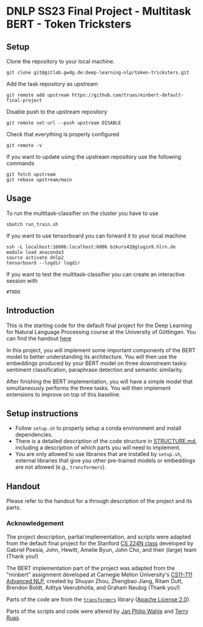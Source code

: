 # DNLP SS23 Final Project - Multitask BERT - Token Tricksters

## Setup

Clone the repository to your local machine.
````
git clone git@gitlab.gwdg.de:deep-learning-nlp/token-tricksters.git
````

Add the task repository as upstream
````
git remote add upstream https://github.com/truas/minbert-default-final-project
````
Disable push to the upstream repository
````
git remote set-url --push upstream DISABLE
````
Check that everything is properly configured
````
git remote -v
````

If you want to update using the upstream repository use the following commands
````
git fetch upstream
git rebase upstream/main
````

## Usage

To run the multitask-classifier on the cluster you have to use
````
sbatch run_train.sh
````

If you want to use tensorboard you can forward it to your local machine
````
ssh -L localhost:16006:localhost:6006 bzkurs42@glogin9.hlrn.de
module load anaconda3
source activate dnlp2
tensorboard --logdir logdir
````

If you want to test the multitask-classifier you can create an interactive session with
````
#TODO
````

## Introduction

This is the starting code for the default final project for the Deep Learning for Natural Language Processing course at the University of Göttingen. You can find the handout [here](https://1drv.ms/b/s!AkgwFZyClZ_qk718ObYhi8tF4cjSSQ?e=3gECnf)

In this project, you will implement some important components of the BERT model to better understanding its architecture. 
You will then use the embeddings produced by your BERT model on three downstream tasks: sentiment classification, paraphrase detection and semantic similarity.

After finishing the BERT implementation, you will have a simple model that simultaneously performs the three tasks.
You will then implement extensions to improve on top of this baseline.

## Setup instructions

* Follow `setup.sh` to properly setup a conda environment and install dependencies.
* There is a detailed description of the code structure in [STRUCTURE.md](./STRUCTURE.md), including a description of which parts you will need to implement.
* You are only allowed to use libraries that are installed by `setup.sh`, external libraries that give you other pre-trained models or embeddings are not allowed (e.g., `transformers`).

## Handout

Please refer to the handout for a through description of the project and its parts.

### Acknowledgement

The project description, partial implementation, and scripts were adapted from the default final project for the Stanford [CS 224N class](https://web.stanford.edu/class/cs224n/) developed by Gabriel Poesia, John, Hewitt, Amelie Byun, John Cho, and their (large) team (Thank you!) 

The BERT implementation part of the project was adapted from the "minbert" assignment developed at Carnegie Mellon University's [CS11-711 Advanced NLP](http://phontron.com/class/anlp2021/index.html),
created by Shuyan Zhou, Zhengbao Jiang, Ritam Dutt, Brendon Boldt, Aditya Veerubhotla, and Graham Neubig  (Thank you!)

Parts of the code are from the [`transformers`](https://github.com/huggingface/transformers) library ([Apache License 2.0](./LICENSE)).

Parts of the scripts and code were altered by [Jan Philip Wahle](https://jpwahle.com/) and [Terry Ruas](https://terryruas.com/).
